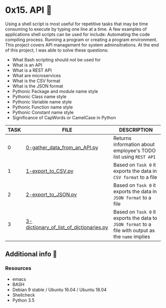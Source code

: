 # 0x15. API :wrench:

Using a shell script is most useful for repetitive tasks that may be time consuming to execute by typing one line at a time. A few examples of applications shell scripts can be used for include: Automating the code compiling process. Running a program or creating a program environment. This project covers API management for system adminsitrations.
At the end of this project, I was able to solve these questions:

* What Bash scripting should not be used for
* What is an API
* What is a REST API
* What are microservices
* What is the CSV format
* What is the JSON format
* Pythonic Package and module name style
* Pythonic Class name style
* Pythonic Variable name style
* Pythonic Function name style
* Pythonic Constant name style
* Significance of CapWords or CamelCase in Python

|TASK|FILE|DESCRIPTION|
|----|----|-----------|
|0|[0-gather_data_from_an_API.py](../0x15-api/0-gather_data_from_an_API.py) | Returns information about employee's TODO list using `REST API` |
|1|[1-export_to_CSV.py ](../0x15-api/1-export_to_CSV.py) |Based on `Task 0` it exports the data in `CSV format` to a file |
|2|[2-export_to_JSON.py](../0x15-api/2-export_to_JSON.py) |Based on `Task 0` it exports the data in `JSON format` to a file|
|3|[3-dictionary_of_list_of_dictionaries.py](../0x15-api/3-dictionary_of_list_of_dictionaries.py)|Based on `Task 0` it exports the data to `JSON format` to a file with output as the `name` implies |

## Additional info :construction:
### Resources

- emacs
- BASH
- Debian 9 stable / Ubuntu 16.04 / Ubuntu 18.04 
- Shellcheck
- Python 3.5
